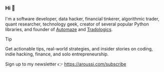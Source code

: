 ### Hi 👋

I'm a software developer, data hacker, financial tinkerer, algorithmic trader, quant researcher, technology geek, creator of several popular Python libraries, and founder of [Automaze](https://automaze.io) and [Tradologics](https://tradologics.com).

> [!TIP]
> Get actionable tips, real-world strategies, and insider stories on coding, indie hacking, finance, and solo entrepreneurship.
> 
> Sign up to my newsletter 👉 https://aroussi.com/subscribe
